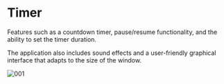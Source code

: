 # Timer

Features such as a countdown timer, pause/resume functionality, and the ability to set the timer duration. 

The application also includes sound effects and a user-friendly graphical interface that adapts to the size of the window.





![001](https://github.com/user-attachments/assets/eca26745-0404-4240-a4fe-042adb1956a8)


